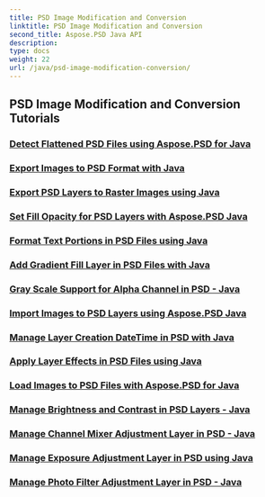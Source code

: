 ```yaml
---
title: PSD Image Modification and Conversion
linktitle: PSD Image Modification and Conversion
second_title: Aspose.PSD Java API
description: 
type: docs
weight: 22
url: /java/psd-image-modification-conversion/
---
```


## PSD Image Modification and Conversion Tutorials
### [Detect Flattened PSD Files using Aspose.PSD for Java](./detect-flattened-psd-files/)
### [Export Images to PSD Format with Java](./export-images-psd-format/)
### [Export PSD Layers to Raster Images using Java](./export-psd-layers-raster-images/)
### [Set Fill Opacity for PSD Layers with Aspose.PSD Java](./set-fill-opacity-psd-layers/)
### [Format Text Portions in PSD Files using Java](./format-text-portions-psd-files/)
### [Add Gradient Fill Layer in PSD Files with Java](./add-gradient-fill-layer-psd-files/)
### [Gray Scale Support for Alpha Channel in PSD - Java](./gray-scale-support-alpha-channel-psd/)
### [Import Images to PSD Layers using Aspose.PSD Java](./import-images-psd-layers/)
### [Manage Layer Creation DateTime in PSD with Java](./manage-layer-creation-datetime-psd/)
### [Apply Layer Effects in PSD Files using Java](./apply-layer-effects-psd-files/)
### [Load Images to PSD Files with Aspose.PSD for Java](./load-images-psd-files/)
### [Manage Brightness and Contrast in PSD Layers - Java](./manage-brightness-contrast-psd-layers/)
### [Manage Channel Mixer Adjustment Layer in PSD - Java](./manage-channel-mixer-adjustment-layer-psd/)
### [Manage Exposure Adjustment Layer in PSD using Java](./manage-exposure-adjustment-layer-psd/)
### [Manage Photo Filter Adjustment Layer in PSD - Java](./manage-photo-filter-adjustment-layer-psd/)